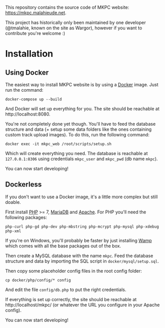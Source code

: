 This repository contains the source code of MKPC website: https://mkpc.malahieude.net.

This project has historically only been maintained by one developer (@tmalahie, known on the site as Wargor), however if you want to contribute you're welcome :)

# Installation
## Using Docker
The easiest way to install MKPC website is by using a [Docker](https://www.docker.com/) image. Just run the command:
```
docker-compose up --build
```
And Docker will set up everything for you. The site should be reachable at http://localhost:8080.

You're not completely done yet though. You'll have to feed the database structure and data (+ setup some data folders like the ones containing custom track upload images).
To do this, run the following command:
```
docker exec -it mkpc_web /root/scripts/setup.sh
```
Which will create everything you need. The database is reachable at `127.0.0.1:8306` using credentials `mkpc_user` and `mkpc_pwd` (db name `mkpc`).

You can now start developing!


## Dockerless
If you don't want to use a Docker image, it's a little more complex but still doable.

First install [PHP](https://www.php.net/manual/en/install.php) >= 7, [MariaDB](https://mariadb.com/kb/en/getting-installing-and-upgrading-mariadb/) and [Apache](https://httpd.apache.org/docs/current/install.html).
For PHP you'll need the following packages:
```
php-curl php-gd php-dev php-mbstring php-mcrypt php-mysql php-xdebug php-xml
```

If you're on Windows, you'll probably be faster by just installing [Wamp](https://www.wampserver.com/) which comes with all the base packages out of the box.

Then create a MySQL database with the name `mkpc`.
Feed the database structure and data by importing the SQL script in `docker/mysql/setup.sql`.

Then copy some placeholder config files in the root config folder:
```
cp docker/php/config/* config
```
And edit the file `config/db.php` to put the right credentials.

If everything is set up correctly, the site should be reachable at http://localhost/mkpc/ (or whatever the URL you configure in your Apache config).

You can now start developing!
